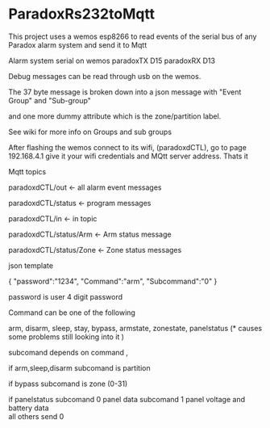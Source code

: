 # ParadoxRs232toMqtt
This project uses a wemos esp8266 to read events of the serial bus of any Paradox alarm system and send it to Mqtt

  Alarm system serial on wemos 
  paradoxTX D15 
  paradoxRX D13
	
  Debug messages can be read through usb on the wemos.
        
        
The 37 byte message is broken down into a json message with "Event Group" and "Sub-group" 

and one more dummy attribute which is the zone/partition label.



See wiki for more info on Groups and sub groups 

After flashing the wemos connect to its wifi, (paradoxdCTL), go to page 192.168.4.1 give it your wifi credentials and MQtt server address. Thats it  

Mqtt topics 

paradoxdCTL/out           <- all alarm event messages

paradoxdCTL/status       <- program messages

paradoxdCTL/in           <- in topic 

paradoxdCTL/status/Arm   <- Arm status message

paradoxdCTL/status/Zone  <- Zone status messages



json template 


{
 "password":"1234",
 "Command":"arm",
 "Subcommand":"0"
}

password is user 4 digit password

Command can be one of the following 

  arm,
  disarm,
  sleep,
  stay,
  bypass,
  armstate,
  zonestate,
  panelstatus (* causes some problems still looking into it )
	
  
  subcomand depends on command ,
	
  if arm,sleep,disarm subcomand is partition
	
  if bypass subcomand is zone (0-31) 
  
  if panelstatus subcomand 0 panel data 
  		 subcomand 1 panel voltage and battery data 	
  all others send 0
  
